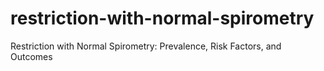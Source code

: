 # restriction-with-normal-spirometry
Restriction with Normal Spirometry: Prevalence, Risk Factors, and Outcomes
